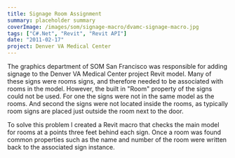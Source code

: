 ```yaml
---
title: Signage Room Assignment
summary: placeholder summary
coverImage: /images/som/signage-macro/dvamc-signage-macro.jpg
tags: ["C#.Net", "Revit", "Revit API"]
date: "2011-02-17"
project: Denver VA Medical Center
---
```


The graphics department of SOM San Francisco was responsible for adding signage to the Denver VA Medical Center project Revit model. Many of these signs were rooms signs, and therefore needed to be associated with rooms in the model. However, the built in "Room" property of the signs could not be used. For one the signs were not in the same model as the rooms. And second the signs were not located inside the rooms, as typically room signs are placed just outside the room next to the door.

To solve this problem I created a Revit macro that checks the main model for rooms at a points three feet behind each sign. Once a room was found common properties such as the name and number of the room were written back to the associated sign instance.
